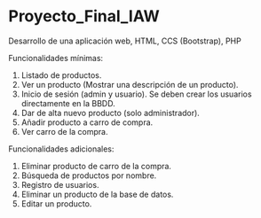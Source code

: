 # Proyecto_Final_IAW
Desarrollo de una aplicación web, HTML, CCS (Bootstrap), PHP

Funcionalidades mínimas:
1. Listado de productos.
2. Ver un producto (Mostrar una descripción de un producto).
3. Inicio de sesión (admin y usuario). Se deben crear los usuarios directamente en la BBDD.
4. Dar de alta nuevo producto (solo administrador).
5. Añadir producto a carro de compra.
6. Ver carro de la compra.

Funcionalidades adicionales:
1. Eliminar producto de carro de la compra.
2. Búsqueda de productos por nombre.
3. Registro de usuarios.
4. Eliminar un producto de la base de datos.
5. Editar un producto.